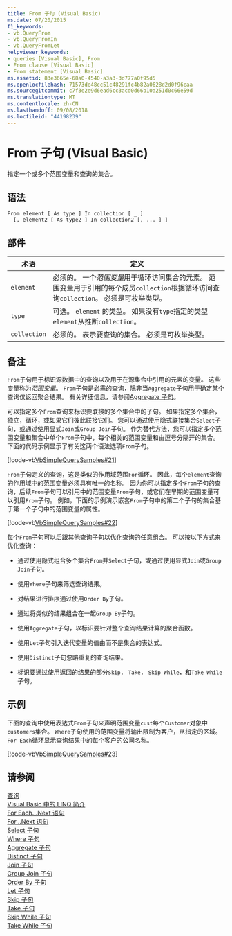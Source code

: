 ```yaml
---
title: From 子句 (Visual Basic)
ms.date: 07/20/2015
f1_keywords:
- vb.QueryFrom
- vb.QueryFromIn
- vb.QueryFromLet
helpviewer_keywords:
- queries [Visual Basic], From
- From clause [Visual Basic]
- From statement [Visual Basic]
ms.assetid: 83e3665e-68a0-4540-a3a3-3d777a0f95d5
ms.openlocfilehash: 71573de48cc51c48291fc4b82a0628d2d0f96caa
ms.sourcegitcommit: c7f3e2e9d6ead6cc3acd0d66b10a251d0c66e59d
ms.translationtype: MT
ms.contentlocale: zh-CN
ms.lasthandoff: 09/08/2018
ms.locfileid: "44198239"
---
```

# <a name="from-clause-visual-basic"></a>From 子句 (Visual Basic)
指定一个或多个范围变量和查询的集合。  
  
## <a name="syntax"></a>语法  
  
```  
From element [ As type ] In collection [ _ ]  
  [, element2 [ As type2 ] In collection2 [, ... ] ]  
```  
  
## <a name="parts"></a>部件  
  
|术语|定义|  
|---|---|  
|`element`|必须的。 一个*范围变量*用于循环访问集合的元素。 范围变量用于引用的每个成员`collection`根据循环访问查询`collection`。 必须是可枚举类型。|  
|`type`|可选。 `element` 的类型。 如果没有`type`指定的类型`element`从推断`collection`。|  
|`collection`|必须的。 表示要查询的集合。 必须是可枚举类型。|  
  
## <a name="remarks"></a>备注  
 `From`子句用于标识源数据中的查询以及用于在源集合中引用的元素的变量。 这些变量称为*范围变量*。 `From`子句是必需的查询，除非当`Aggregate`子句用于确定某个查询仅返回聚合结果。 有关详细信息，请参阅[Aggregate 子句](../../../visual-basic/language-reference/queries/aggregate-clause.md)。  
  
 可以指定多个`From`查询来标识要联接的多个集合中的子句。 如果指定多个集合，独立，循环，或如果它们彼此联接它们。 您可以通过使用隐式联接集合`Select`子句，或通过使用显式`Join`或`Group Join`子句。 作为替代方法，您可以指定多个范围变量和集合中单个`From`子句中，每个相关的范围变量和由逗号分隔开的集合。 下面的代码示例显示了有关这两个语法选项`From`子句。  
  
 [!code-vb[VbSimpleQuerySamples#21](../../../visual-basic/language-reference/queries/codesnippet/VisualBasic/from-clause_1.vb)]  
  
 `From`子句定义的查询，这是类似的作用域范围`For`循环。 因此，每个`element`查询的作用域中的范围变量必须具有唯一的名称。 因为你可以指定多个`From`子句的查询，后续`From`子句可以引用中的范围变量`From`子句，或它们在早期的范围变量可以引用`From`子句。 例如，下面的示例演示嵌套`From`子句中的第二个子句的集合基于第一个子句中的范围变量的属性。  
  
 [!code-vb[VbSimpleQuerySamples#22](../../../visual-basic/language-reference/queries/codesnippet/VisualBasic/from-clause_2.vb)]  
  
 每个`From`子句可以后跟其他查询子句以优化查询的任意组合。 可以按以下方式来优化查询：  
  
-   通过使用隐式组合多个集合`From`并`Select`子句，或通过使用显式`Join`或`Group Join`子句。  
  
-   使用`Where`子句来筛选查询结果。  
  
-   对结果进行排序通过使用`Order By`子句。  
  
-   通过将类似的结果组合在一起`Group By`子句。  
  
-   使用`Aggregate`子句，以标识要针对整个查询结果计算的聚合函数。  
  
-   使用`Let`子句引入迭代变量的值由而不是集合的表达式。  
  
-   使用`Distinct`子句忽略重复的查询结果。  
  
-   标识要通过使用返回的结果的部分`Skip`， `Take`， `Skip While`，和`Take While`子句。  
  
## <a name="example"></a>示例  
 下面的查询中使用表达式`From`子句来声明范围变量`cust`每个`Customer`对象中`customers`集合。 `Where`子句使用的范围变量将输出限制为客户，从指定的区域。 `For Each`循环显示查询结果中的每个客户的公司名称。  
  
 [!code-vb[VbSimpleQuerySamples#23](../../../visual-basic/language-reference/queries/codesnippet/VisualBasic/from-clause_3.vb)]  
  
## <a name="see-also"></a>请参阅  
 [查询](../../../visual-basic/language-reference/queries/index.md)  
 [Visual Basic 中的 LINQ 简介](../../../visual-basic/programming-guide/language-features/linq/introduction-to-linq.md)  
 [For Each...Next 语句](../../../visual-basic/language-reference/statements/for-each-next-statement.md)  
 [For...Next 语句](../../../visual-basic/language-reference/statements/for-next-statement.md)  
 [Select 子句](../../../visual-basic/language-reference/queries/select-clause.md)  
 [Where 子句](../../../visual-basic/language-reference/queries/where-clause.md)  
 [Aggregate 子句](../../../visual-basic/language-reference/queries/aggregate-clause.md)  
 [Distinct 子句](../../../visual-basic/language-reference/queries/distinct-clause.md)  
 [Join 子句](../../../visual-basic/language-reference/queries/join-clause.md)  
 [Group Join 子句](../../../visual-basic/language-reference/queries/group-join-clause.md)  
 [Order By 子句](../../../visual-basic/language-reference/queries/order-by-clause.md)  
 [Let 子句](../../../visual-basic/language-reference/queries/let-clause.md)  
 [Skip 子句](../../../visual-basic/language-reference/queries/skip-clause.md)  
 [Take 子句](../../../visual-basic/language-reference/queries/take-clause.md)  
 [Skip While 子句](../../../visual-basic/language-reference/queries/skip-while-clause.md)  
 [Take While 子句](../../../visual-basic/language-reference/queries/take-while-clause.md)
